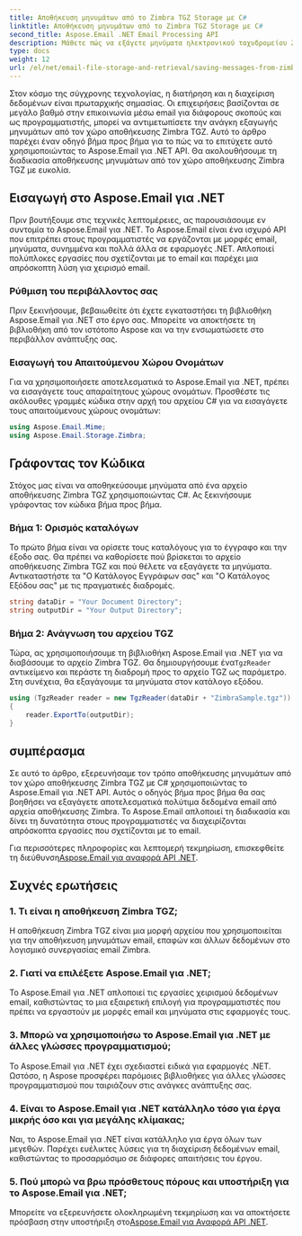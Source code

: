 ```yaml
---
title: Αποθήκευση μηνυμάτων από το Zimbra TGZ Storage με C#
linktitle: Αποθήκευση μηνυμάτων από το Zimbra TGZ Storage με C#
second_title: Aspose.Email .NET Email Processing API
description: Μάθετε πώς να εξάγετε μηνύματα ηλεκτρονικού ταχυδρομείου Zimbra TGZ χρησιμοποιώντας το Aspose.Email για .NET. Οδηγός βήμα προς βήμα με πηγαίο κώδικα για αποτελεσματική διαχείριση email.
type: docs
weight: 12
url: /el/net/email-file-storage-and-retrieval/saving-messages-from-zimbra-tgz-storage-with-csharp/
---
```


Στον κόσμο της σύγχρονης τεχνολογίας, η διατήρηση και η διαχείριση δεδομένων είναι πρωταρχικής σημασίας. Οι επιχειρήσεις βασίζονται σε μεγάλο βαθμό στην επικοινωνία μέσω email για διάφορους σκοπούς και ως προγραμματιστής, μπορεί να αντιμετωπίσετε την ανάγκη εξαγωγής μηνυμάτων από τον χώρο αποθήκευσης Zimbra TGZ. Αυτό το άρθρο παρέχει έναν οδηγό βήμα προς βήμα για το πώς να το επιτύχετε αυτό χρησιμοποιώντας το Aspose.Email για .NET API. Θα ακολουθήσουμε τη διαδικασία αποθήκευσης μηνυμάτων από τον χώρο αποθήκευσης Zimbra TGZ με ευκολία.

## Εισαγωγή στο Aspose.Email για .NET

Πριν βουτήξουμε στις τεχνικές λεπτομέρειες, ας παρουσιάσουμε εν συντομία το Aspose.Email για .NET. Το Aspose.Email είναι ένα ισχυρό API που επιτρέπει στους προγραμματιστές να εργάζονται με μορφές email, μηνύματα, συνημμένα και πολλά άλλα σε εφαρμογές .NET. Απλοποιεί πολύπλοκες εργασίες που σχετίζονται με το email και παρέχει μια απρόσκοπτη λύση για χειρισμό email.

### Ρύθμιση του περιβάλλοντος σας

Πριν ξεκινήσουμε, βεβαιωθείτε ότι έχετε εγκαταστήσει τη βιβλιοθήκη Aspose.Email για .NET στο έργο σας. Μπορείτε να αποκτήσετε τη βιβλιοθήκη από τον ιστότοπο Aspose και να την ενσωματώσετε στο περιβάλλον ανάπτυξης σας.

### Εισαγωγή του Απαιτούμενου Χώρου Ονομάτων

Για να χρησιμοποιήσετε αποτελεσματικά το Aspose.Email για .NET, πρέπει να εισαγάγετε τους απαραίτητους χώρους ονομάτων. Προσθέστε τις ακόλουθες γραμμές κώδικα στην αρχή του αρχείου C# για να εισαγάγετε τους απαιτούμενους χώρους ονομάτων:

```csharp
using Aspose.Email.Mime;
using Aspose.Email.Storage.Zimbra;
```

## Γράφοντας τον Κώδικα

Στόχος μας είναι να αποθηκεύσουμε μηνύματα από ένα αρχείο αποθήκευσης Zimbra TGZ χρησιμοποιώντας C#. Ας ξεκινήσουμε γράφοντας τον κώδικα βήμα προς βήμα.

### Βήμα 1: Ορισμός καταλόγων

Το πρώτο βήμα είναι να ορίσετε τους καταλόγους για το έγγραφο και την έξοδο σας. Θα πρέπει να καθορίσετε πού βρίσκεται το αρχείο αποθήκευσης Zimbra TGZ και πού θέλετε να εξαγάγετε τα μηνύματα. Αντικαταστήστε τα "Ο Κατάλογος Εγγράφων σας" και "Ο Κατάλογος Εξόδου σας" με τις πραγματικές διαδρομές.

```csharp
string dataDir = "Your Document Directory";
string outputDir = "Your Output Directory";
```

### Βήμα 2: Ανάγνωση του αρχείου TGZ

 Τώρα, ας χρησιμοποιήσουμε τη βιβλιοθήκη Aspose.Email για .NET για να διαβάσουμε το αρχείο Zimbra TGZ. Θα δημιουργήσουμε ένα`TgzReader` αντικείμενο και περάστε τη διαδρομή προς το αρχείο TGZ ως παράμετρο. Στη συνέχεια, θα εξαγάγουμε τα μηνύματα στον κατάλογο εξόδου.

```csharp
using (TgzReader reader = new TgzReader(dataDir + "ZimbraSample.tgz"))
{
    reader.ExportTo(outputDir);
}
```

## συμπέρασμα

Σε αυτό το άρθρο, εξερευνήσαμε τον τρόπο αποθήκευσης μηνυμάτων από τον χώρο αποθήκευσης Zimbra TGZ με C# χρησιμοποιώντας το Aspose.Email για .NET API. Αυτός ο οδηγός βήμα προς βήμα θα σας βοηθήσει να εξαγάγετε αποτελεσματικά πολύτιμα δεδομένα email από αρχεία αποθήκευσης Zimbra. Το Aspose.Email απλοποιεί τη διαδικασία και δίνει τη δυνατότητα στους προγραμματιστές να διαχειρίζονται απρόσκοπτα εργασίες που σχετίζονται με το email.

 Για περισσότερες πληροφορίες και λεπτομερή τεκμηρίωση, επισκεφθείτε τη διεύθυνση[Aspose.Email για αναφορά API .NET](https://reference.aspose.com/email/net/).

## Συχνές ερωτήσεις

### 1. Τι είναι η αποθήκευση Zimbra TGZ;

Η αποθήκευση Zimbra TGZ είναι μια μορφή αρχείου που χρησιμοποιείται για την αποθήκευση μηνυμάτων email, επαφών και άλλων δεδομένων στο λογισμικό συνεργασίας email Zimbra.

### 2. Γιατί να επιλέξετε Aspose.Email για .NET;

Το Aspose.Email για .NET απλοποιεί τις εργασίες χειρισμού δεδομένων email, καθιστώντας το μια εξαιρετική επιλογή για προγραμματιστές που πρέπει να εργαστούν με μορφές email και μηνύματα στις εφαρμογές τους.

### 3. Μπορώ να χρησιμοποιήσω το Aspose.Email για .NET με άλλες γλώσσες προγραμματισμού;

Το Aspose.Email για .NET έχει σχεδιαστεί ειδικά για εφαρμογές .NET. Ωστόσο, η Aspose προσφέρει παρόμοιες βιβλιοθήκες για άλλες γλώσσες προγραμματισμού που ταιριάζουν στις ανάγκες ανάπτυξης σας.

### 4. Είναι το Aspose.Email για .NET κατάλληλο τόσο για έργα μικρής όσο και για μεγάλης κλίμακας;

Ναι, το Aspose.Email για .NET είναι κατάλληλο για έργα όλων των μεγεθών. Παρέχει ευέλικτες λύσεις για τη διαχείριση δεδομένων email, καθιστώντας το προσαρμόσιμο σε διάφορες απαιτήσεις του έργου.

### 5. Πού μπορώ να βρω πρόσθετους πόρους και υποστήριξη για το Aspose.Email για .NET;

Μπορείτε να εξερευνήσετε ολοκληρωμένη τεκμηρίωση και να αποκτήσετε πρόσβαση στην υποστήριξη στο[Aspose.Email για Αναφορά API .NET](https://reference.aspose.com/email/net/).